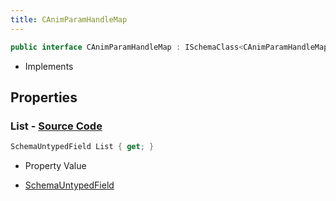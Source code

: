 ```yaml
---
title: CAnimParamHandleMap
---
```


```csharp
public interface CAnimParamHandleMap : ISchemaClass<CAnimParamHandleMap>, ISchemaField, ISchemaClass, INativeHandle
```

- Implements

## Properties

### **List** - [Source Code](https://github.com/swiftly-solution/swiftlys2/blob/main/managed/src/SwiftlyS2.Generated/Schemas/Interfaces/CAnimParamHandleMap.cs#L17)

```csharp
SchemaUntypedField List { get; }
```

- Property Value

- [SchemaUntypedField](/docs/api/shared/schemas/schemauntypedfield)


